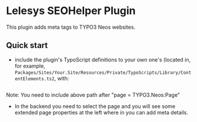 Lelesys SEOHelper Plugin
======================

This plugin adds meta tags to TYPO3 Neos websites.

Quick start
---------

* include the plugin's TypoScript definitions to your own one's (located in, for example, `Packages/Sites/Your.Site/Resources/Private/TypoScripts/Library/ContentElements.ts2`, with:

```include: resource://Lelesys.Plugin.SEOHelper/Private/TypoScripts/Library/NodeTypes.ts2
```
Note: You need to include above path after "page = TYPO3.Neos:Page"


* In the backend you need to select the page and you will see some extended page properties at the left where in you can add meta details.

